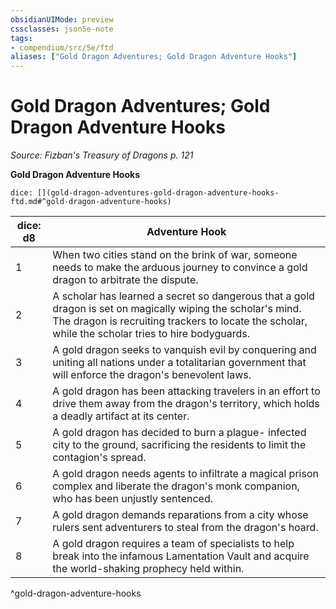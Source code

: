 ```yaml
---
obsidianUIMode: preview
cssclasses: json5e-note
tags:
- compendium/src/5e/ftd
aliases: ["Gold Dragon Adventures; Gold Dragon Adventure Hooks"]
---
```

# Gold Dragon Adventures; Gold Dragon Adventure Hooks
*Source: Fizban's Treasury of Dragons p. 121* 

**Gold Dragon Adventure Hooks**

`dice: [](gold-dragon-adventures-gold-dragon-adventure-hooks-ftd.md#^gold-dragon-adventure-hooks)`

| dice: d8 | Adventure Hook |
|----------|----------------|
| 1 | When two cities stand on the brink of war, someone needs to make the arduous journey to convince a gold dragon to arbitrate the dispute. |
| 2 | A scholar has learned a secret so dangerous that a gold dragon is set on magically wiping the scholar's mind. The dragon is recruiting trackers to locate the scholar, while the scholar tries to hire bodyguards. |
| 3 | A gold dragon seeks to vanquish evil by conquering and uniting all nations under a totalitarian government that will enforce the dragon's benevolent laws. |
| 4 | A gold dragon has been attacking travelers in an effort to drive them away from the dragon's territory, which holds a deadly artifact at its center. |
| 5 | A gold dragon has decided to burn a plague- infected city to the ground, sacrificing the residents to limit the contagion's spread. |
| 6 | A gold dragon needs agents to infiltrate a magical prison complex and liberate the dragon's monk companion, who has been unjustly sentenced. |
| 7 | A gold dragon demands reparations from a city whose rulers sent adventurers to steal from the dragon's hoard. |
| 8 | A gold dragon requires a team of specialists to help break into the infamous Lamentation Vault and acquire the world-shaking prophecy held within. |
^gold-dragon-adventure-hooks